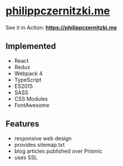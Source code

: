 # [philippczernitzki.me](https://philippczernitzki.me)

See it in Action: **https://philippczernitzki.me**

## Implemented

- React
- Redux
- Webpack 4
- TypeScript
- ES2015
- SASS
- CSS Modules
- FontAwesome

## Features

- responsive web design
- provides sitemap.txt
- blog articles published over Prismic
- uses SSL
